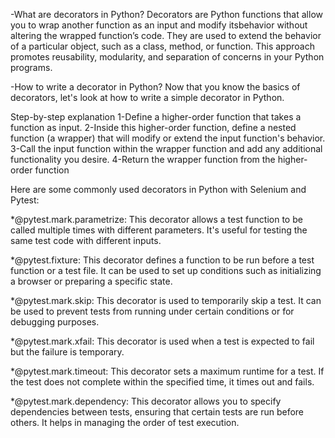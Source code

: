 -What are decorators in Python?
 Decorators are Python functions that allow you to wrap another function as an input and modify itsbehavior without altering the wrapped function’s code. They are used to extend the behavior of a particular object, such as a class, method, or function. This approach promotes reusability, modularity, and separation of concerns in your Python programs.


-How to write a decorator in Python?
 Now that you know the basics of decorators, let's look at how to write a simple decorator in Python.

 Step-by-step explanation
 1-Define a higher-order function that takes a function as input.
 2-Inside this higher-order function, define a nested function (a wrapper) that will modify or extend the input function's behavior.
 3-Call the input function within the wrapper function and add any additional functionality you desire.
 4-Return the wrapper function from the higher-order function
 
 
Here are some commonly used decorators in Python with Selenium and Pytest:

 *@pytest.mark.parametrize: This decorator allows a test function to be called multiple times with different parameters. It's useful for testing the same test code with different inputs.

 *@pytest.fixture: This decorator defines a function to be run before a test function or a test file. It can be used to set up conditions such as initializing a browser or preparing a specific state.
  
 *@pytest.mark.skip: This decorator is used to temporarily skip a test. It can be used to prevent tests from running under certain conditions or for debugging purposes.    
 
 *@pytest.mark.xfail: This decorator is used when a test is expected to fail but the failure is temporary.

 *@pytest.mark.timeout: This decorator sets a maximum runtime for a test. If the test does not complete within the specified time, it times out and fails.

 *@pytest.mark.dependency: This decorator allows you to specify dependencies between tests, ensuring that certain tests are run before others. It helps in managing the order of test execution.

